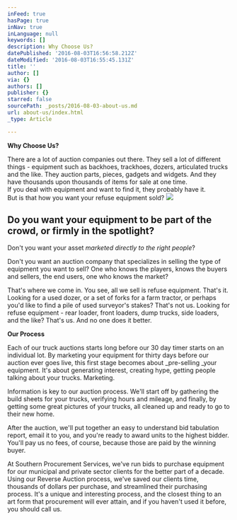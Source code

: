 ```yaml
---
inFeed: true
hasPage: true
inNav: true
inLanguage: null
keywords: []
description: Why Choose Us?
datePublished: '2016-08-03T16:56:58.212Z'
dateModified: '2016-08-03T16:55:45.131Z'
title: ''
author: []
via: {}
authors: []
publisher: {}
starred: false
sourcePath: _posts/2016-08-03-about-us.md
url: about-us/index.html
_type: Article

---
```

**Why Choose Us?**

There are a lot of auction companies out there. They sell a lot of different things - equipment such as backhoes, trackhoes, dozers, articulated trucks and the like. They auction parts, pieces, gadgets and widgets. And they have thousands upon thousands of items for sale at one time.   
If you deal with equipment and want to find it, they probably have it.  
But is that how you want your refuse equipment sold? ![](https://the-grid-user-content.s3-us-west-2.amazonaws.com/f5ba4c2f-9322-4084-a843-25071e6b9dfc.png)

## Do you want your equipment to be part of the crowd, or firmly in the spotlight? 

Don't you want your asset _marketed directly to the right people_?

Don't you want an auction company that specializes in selling the type of equipment you want to sell? One who knows the players, knows the buyers and sellers, the end users, one who knows the market?

That's where we come in. You see, all we sell is refuse equipment. That's it. Looking for a used dozer, or a set of forks for a farm tractor, or perhaps you'd like to find a pile of used surveyor's stakes? That's not us. Looking for refuse equipment - rear loader, front loaders, dump trucks, side loaders, and the like? That's us. And no one does it better.

**Our Process**

Each of our truck auctions starts long before our 30 day timer starts on an individual lot. By marketing your equipment for thirty days before our auction ever goes live, this first stage becomes about _pre-selling _your equipment. It's about generating interest, creating hype, getting people talking about your trucks. Marketing.

Information is key to our auction process. We'll start off by gathering the build sheets for your trucks, verifying hours and mileage, and finally, by getting some great pictures of your trucks, all cleaned up and ready to go to their new home.

After the auction, we'll put together an easy to understand bid tabulation report, email it to you, and you're ready to award units to the highest bidder. You'll pay us no fees, of course, because those are paid by the winning buyer. 

At Southern Procurement Services, we've run bids to purchase equipment for our municipal and private sector clients for the better part of a decade. Using our Reverse Auction process, we've saved our clients time, thousands of dollars per purchase, and streamlined their purchasing process. It's a unique and interesting process, and the closest thing to an art form that procurement will ever attain, and if you haven't used it before, you should call us.